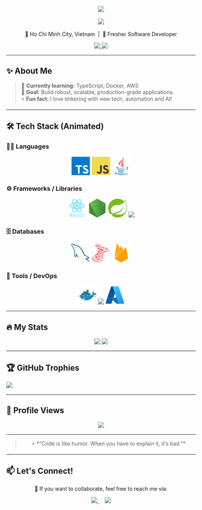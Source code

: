 <!-- 🎉 Fancy 3D & Animated Header -->
<p align="center">
  <img src="https://capsule-render.vercel.app/api?type=waving&color=0:00c6ff,100:0072ff&height=200&section=header&text=Nguyen%20Hoai%20Phong&fontSize=50&fontColor=ffffff&animation=fadeIn" />
</p>

<!-- Typing Effect -->
<p align="center">
  <img src="https://readme-typing-svg.herokuapp.com?color=00c6ff&size=28&center=true&vCenter=true&lines=👋+I'm+Nguyen+Hoai+Phong!;🚀+Fresher+Software+Developer;💙+Welcome+to+my+GitHub!" />
</p>

<p align="center">
  📍 Ho Chi Minh City, Vietnam &nbsp;|&nbsp; 🚀 Fresher Software Developer
</p>

<p align="center">
  <a href="https://www.linkedin.com/in/nguyen-hoai-phong/" target="_blank">
    <img src="https://img.shields.io/badge/LinkedIn-0A66C2?style=for-the-badge&logo=linkedin&logoColor=white&labelColor=0A66C2&color=0A66C2"/>
  </a>
  <a href="mailto:nhp2901@gmail.com">
    <img src="https://img.shields.io/badge/Gmail-D14836?style=for-the-badge&logo=gmail&logoColor=white&labelColor=D14836&color=D14836"/>
  </a>
</p>

---

## ✨ About Me

> 🌱 **Currently learning:** TypeScript, Docker, AWS  
> 🎯 **Goal:** Build robust, scalable, production-grade applications.  
> ⚡ **Fun fact:** I love tinkering with new tech, automation and AI!

---

## 🛠️ Tech Stack (Animated)

### 🧑‍💻 Languages
<p align="center">
  <img class="pulse" src="https://raw.githubusercontent.com/devicons/devicon/master/icons/typescript/typescript-original.svg" width="50">
  <img class="pulse" src="https://raw.githubusercontent.com/devicons/devicon/master/icons/javascript/javascript-original.svg" width="50">
  <img class="pulse" src="https://raw.githubusercontent.com/devicons/devicon/master/icons/java/java-original.svg" width="50">
</p>

### ⚙️ Frameworks / Libraries
<p align="center">
  <img class="pulse" src="https://raw.githubusercontent.com/devicons/devicon/master/icons/react/react-original-wordmark.svg" width="50">
  <img class="pulse" src="https://raw.githubusercontent.com/devicons/devicon/master/icons/nodejs/nodejs-original.svg" width="50">
  <img class="pulse" src="https://raw.githubusercontent.com/devicons/devicon/master/icons/spring/spring-original.svg" width="50">
  <img class="pulse" src="https://upload.wikimedia.org/wikipedia/commons/thumb/b/b2/Bootstrap_logo.svg/2560px-Bootstrap_logo.svg.png" width="60">
</p>

### 🗄️ Databases
<p align="center">
  <img class="pulse" src="https://raw.githubusercontent.com/devicons/devicon/master/icons/mysql/mysql-original.svg" width="50">
  <img class="pulse" src="https://raw.githubusercontent.com/devicons/devicon/master/icons/microsoftsqlserver/microsoftsqlserver-plain.svg" width="50">
  <img class="pulse" src="https://raw.githubusercontent.com/devicons/devicon/master/icons/firebase/firebase-plain.svg" width="50">
</p>

### 🧰 Tools / DevOps
<p align="center">
  <img class="pulse" src="https://raw.githubusercontent.com/devicons/devicon/master/icons/docker/docker-original.svg" width="50">
  <img class="pulse" src="https://cdn-icons-png.freepik.com/256/270/270798.png" width="50">
  <img class="pulse" src="https://raw.githubusercontent.com/devicons/devicon/master/icons/azure/azure-original.svg" width="50">
</p>

---

## 🔥 My Stats

<div align="center">
  <img src="https://github-readme-stats.vercel.app/api?username=nhp291&hide_title=false&hide_rank=false&show_icons=true&include_all_commits=true&count_private=true&theme=radical" height="150" />
  <img src="https://github-readme-stats.vercel.app/api/top-langs?username=nhp291&layout=compact&langs_count=7&theme=dracula" height="150" />
</div>

---

## 🏆 GitHub Trophies

![](https://github-profile-trophy.vercel.app/?username=nhp291&theme=synthwave)

---

## 👀 Profile Views

<p align="center">
  <img src="https://komarev.com/ghpvc/?username=nhp291&label=Profile%20Views&color=7928CA&style=flat"/>
</p>

---

> <div align="center"> ⚡ *"Code is like humor. When you have to explain it, it’s bad."* </div>

---

## 📫 Let's Connect!

<p align="center">
  💬 If you want to collaborate, feel free to reach me via:
</p>

<p align="center">
  <a href="https://www.linkedin.com/in/nguyen-hoai-phong/" target="_blank">
    <img src="https://img.shields.io/badge/LinkedIn-0A66C2?style=for-the-badge&logo=linkedin&logoColor=white"/>
  </a>
  &nbsp; &nbsp;
  <a href="mailto:nhp2901@gmail.com">
    <img src="https://img.shields.io/badge/Gmail-D14836?style=for-the-badge&logo=gmail&logoColor=white"/>
  </a>
</p>

